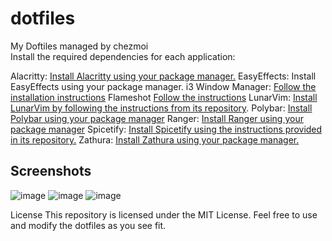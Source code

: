# dotfiles
My Doftiles managed by chezmoi <br>
Install the required dependencies for each application:

Alacritty: [Install Alacritty using your package manager.](https://alacritty.org/)
EasyEffects: Install EasyEffects using your package manager.
i3 Window Manager: [Follow the installation instructions](https://i3wm.org/downloads/)
Flameshot [Follow the instructions](https://flameshot.org/#download)
LunarVim: [Install LunarVim by following the instructions from its repository](https://www.lunarvim.org/docs/installation).
Polybar: [Install Polybar using your package manager](https://polybar.github.io/)
Ranger: [Install Ranger using your package manager](https://ranger.github.io/)
Spicetify: [Install Spicetify using the instructions provided in its repository.](https://spicetify.app/docs/advanced-usage/installation/)
Zathura: [Install Zathura using your package manager.](https://github.com/pwmt/zathura)

## Screenshots
![image](https://github.com/AlexONEX/dotfiles/assets/22077128/ce76e1cd-393a-411f-b9d3-463ea431de34)
![image](https://github.com/AlexONEX/dotfiles/assets/22077128/93a327e7-0cc9-4836-812f-ac69548023d8)
![image](https://github.com/AlexONEX/dotfiles/assets/22077128/3844b368-e977-47cd-b108-3b3dbfd9712a)

License
This repository is licensed under the MIT License. Feel free to use and modify the dotfiles as you see fit.